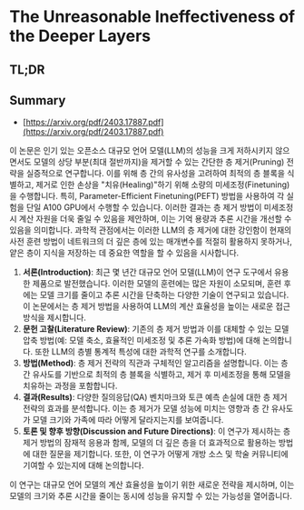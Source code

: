 # The Unreasonable Ineffectiveness of the Deeper Layers
## TL;DR
## Summary
- [https://arxiv.org/pdf/2403.17887.pdf](https://arxiv.org/pdf/2403.17887.pdf)

이 논문은 인기 있는 오픈소스 대규모 언어 모델(LLM)의 성능을 크게 저하시키지 않으면서도 모델의 상당 부분(최대 절반까지)을 제거할 수 있는 간단한 층 제거(Pruning) 전략을 실증적으로 연구합니다. 이를 위해 층 간의 유사성을 고려하여 최적의 층 블록을 식별하고, 제거로 인한 손상을 "치유(Healing)"하기 위해 소량의 미세조정(Finetuning)을 수행합니다. 특히, Parameter-Efficient Finetuning(PEFT) 방법을 사용하여 각 실험을 단일 A100 GPU에서 수행할 수 있습니다. 이러한 결과는 층 제거 방법이 미세조정 시 계산 자원을 더욱 줄일 수 있음을 제안하며, 이는 기억 용량과 추론 시간을 개선할 수 있음을 의미합니다. 과학적 관점에서는 이러한 LLM의 층 제거에 대한 강인함이 현재의 사전 훈련 방법이 네트워크의 더 깊은 층에 있는 매개변수를 적절히 활용하지 못하거나, 얕은 층이 지식을 저장하는 데 중요한 역할을 할 수 있음을 시사합니다.

1. **서론(Introduction)**: 최근 몇 년간 대규모 언어 모델(LLM)이 연구 도구에서 유용한 제품으로 발전했습니다. 이러한 모델의 훈련에는 많은 자원이 소모되며, 훈련 후에는 모델 크기를 줄이고 추론 시간을 단축하는 다양한 기술이 연구되고 있습니다. 이 논문에서는 층 제거 방법을 사용하여 LLM의 계산 효율성을 높이는 새로운 접근 방식을 제시합니다.
2. **문헌 고찰(Literature Review)**: 기존의 층 제거 방법과 이를 대체할 수 있는 모델 압축 방법(예: 모델 축소, 효율적인 미세조정 및 추론 가속화 방법)에 대해 논의합니다. 또한 LLM의 층별 통계적 특성에 대한 과학적 연구를 소개합니다.
3. **방법(Method)**: 층 제거 전략의 직관과 구체적인 알고리즘을 설명합니다. 이는 층 간 유사도를 기반으로 최적의 층 블록을 식별하고, 제거 후 미세조정을 통해 모델을 치유하는 과정을 포함합니다.
4. **결과(Results)**: 다양한 질의응답(QA) 벤치마크와 토큰 예측 손실에 대한 층 제거 전략의 효과를 분석합니다. 이는 층 제거가 모델 성능에 미치는 영향과 층 간 유사도가 모델 크기와 가족에 따라 어떻게 달라지는지를 보여줍니다.
5. **토론 및 향후 방향(Discussion and Future Directions)**: 이 연구가 제시하는 층 제거 방법의 잠재적 응용과 함께, 모델의 더 깊은 층을 더 효과적으로 활용하는 방법에 대한 질문을 제기합니다. 또한, 이 연구가 어떻게 개방 소스 및 학술 커뮤니티에 기여할 수 있는지에 대해 논의합니다.

이 연구는 대규모 언어 모델의 계산 효율성을 높이기 위한 새로운 전략을 제시하며, 이는 모델의 크기와 추론 시간을 줄이는 동시에 성능을 유지할 수 있는 가능성을 열어줍니다.